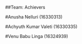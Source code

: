 ##Team: Achievers

#Anusha Nelluri (16330313)

#Achyuth Kumar Valeti (16330335)

#Venu Babu Linga (16324939)
